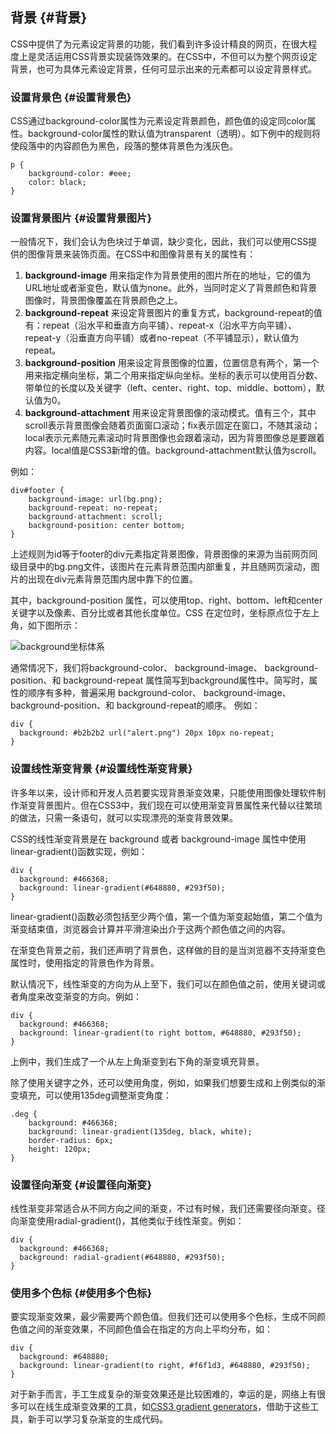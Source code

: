 ## 背景 {#背景}

CSS中提供了为元素设定背景的功能，我们看到许多设计精良的网页，在很大程度上是灵活运用CSS背景实现装饰效果的。在CSS中，不但可以为整个网页设定背景，也可为具体元素设定背景，任何可显示出来的元素都可以设定背景样式。

### 设置背景色 {#设置背景色}

CSS通过background-color属性为元素设定背景颜色，颜色值的设定同color属性。background-color属性的默认值为transparent（透明）。如下例中的规则将使段落中的内容颜色为黑色，段落的整体背景色为浅灰色。

```
p {
    background-color: #eee;
    color: black;
}
```

### 设置背景图片 {#设置背景图片}

一般情况下，我们会认为色块过于单调，缺少变化，因此，我们可以使用CSS提供的图像背景来装饰页面。在CSS中和图像背景有关的属性有：

1. **background-image**
   用来指定作为背景使用的图片所在的地址，它的值为URL地址或者渐变色，默认值为none。此外，当同时定义了背景颜色和背景图像时，背景图像覆盖在背景颜色之上。
2. **background-repeat**
   来设定背景图片的重复方式，background-repeat的值有：repeat（沿水平和垂直方向平铺）、repeat-x（沿水平方向平铺）、repeat-y（沿垂直方向平铺）或者no-repeat（不平铺显示），默认值为repeat。
3. **background-position**
   用来设定背景图像的位置，位置信息有两个，第一个用来指定横向坐标，第二个用来指定纵向坐标。坐标的表示可以使用百分数、带单位的长度以及关键字（left、center、right、top、middle、bottom），默认值为0。
4. **background-attachment**
   用来设定背景图像的滚动模式。值有三个，其中scroll表示背景图像会随着页面窗口滚动；fix表示固定在窗口，不随其滚动；local表示元素随元素滚动时背景图像也会跟着滚动，因为背景图像总是要跟着内容。local值是CSS3新增的值。background-attachment默认值为scroll。

例如：

```
div#footer {
    background-image: url(bg.png);
    background-repeat: no-repeat;
    background-attachment: scroll;
    background-position: center bottom;
}
```

上述规则为id等于footer的div元素指定背景图像，背景图像的来源为当前网页同级目录中的bg.png文件，该图片在元素背景范围内部重复，并且随网页滚动，图片的出现在div元素背景范围内居中靠下的位置。

其中，background-position 属性，可以使用top、right、bottom、left和center关键字以及像素、百分比或者其他长度单位。CSS 在定位时，坐标原点位于左上角，如下图所示：

![](https://yangjh.gitee.io/front-end/images/background-position.png "background坐标体系")

通常情况下，我们将background-color、 background-image、 background-position、和 background-repeat 属性简写到background属性中。简写时，属性的顺序有多种，普遍采用 background-color、 background-image、 background-position、和 background-repeat的顺序。 例如：

```
div {
  background: #b2b2b2 url("alert.png") 20px 10px no-repeat;
}
```

### 设置线性渐变背景 {#设置线性渐变背景}

许多年以来，设计师和开发人员若要实现背景渐变效果，只能使用图像处理软件制作渐变背景图片。但在CSS3中，我们现在可以使用渐变背景属性来代替以往繁琐的做法，只需一条语句，就可以实现漂亮的渐变背景效果。

CSS的线性渐变背景是在 background 或者 background-image 属性中使用linear-gradient\(\)函数实现，例如：

```
div {
  background: #466368;
  background: linear-gradient(#648880, #293f50);
}
```

linear-gradient\(\)函数必须包括至少两个值，第一个值为渐变起始值，第二个值为渐变结束值，浏览器会计算并平滑渲染出介于这两个颜色值之间的内容。

在渐变色背景之前，我们还声明了背景色，这样做的目的是当浏览器不支持渐变色属性时，使用指定的背景色作为背景。

默认情况下，线性渐变的方向为从上至下，我们可以在颜色值之前，使用关键词或者角度来改变渐变的方向。例如：

```
div {
  background: #466368;
  background: linear-gradient(to right bottom, #648880, #293f50);
}
```

上例中，我们生成了一个从左上角渐变到右下角的渐变填充背景。

除了使用关键字之外，还可以使用角度，例如，如果我们想要生成和上例类似的渐变填充，可以使用135deg调整渐变角度：

```
.deg {
    background: #466368;
    background: linear-gradient(135deg, black, white);
    border-radius: 6px;
    height: 120px;
}
```

### 设置径向渐变 {#设置径向渐变}

线性渐变非常适合从不同方向之间的渐变，不过有时候，我们还需要径向渐变。径向渐变使用radial-gradient\(\)，其他类似于线性渐变。例如：

```
div {
  background: #466368;
  background: radial-gradient(#648880, #293f50);
}
```

### 使用多个色标 {#使用多个色标}

要实现渐变效果，最少需要两个颜色值。但我们还可以使用多个色标，生成不同颜色值之间的渐变效果，不同颜色值会在指定的方向上平均分布，如：

```
div {
  background: #648880;
  background: linear-gradient(to right, #f6f1d3, #648880, #293f50);
}
```

对于新手而言，手工生成复杂的渐变效果还是比较困难的，幸运的是，网络上有很多可以在线生成渐变效果的工具，如[CSS3 gradient generators](http://www.cssmatic.com/gradient-generator)，借助于这些工具，新手可以学习复杂渐变的生成代码。

